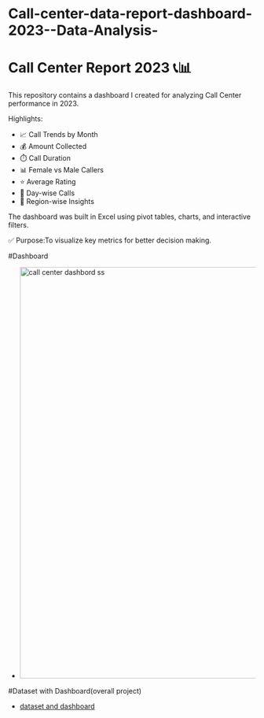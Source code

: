 # Call-center-data-report-dashboard-2023--Data-Analysis-
# Call Center Report 2023 📞📊

This repository contains a dashboard I created for analyzing Call Center performance in 2023.

Highlights:
- 📈 Call Trends by Month
- 💰 Amount Collected
- ⏱️ Call Duration
- 📊 Female vs Male Callers
- ⭐ Average Rating
- 📅 Day-wise Calls
- 📍 Region-wise Insights

The dashboard was built in Excel using pivot tables, charts, and interactive filters.

✅ Purpose:To visualize key metrics for better decision making.

#Dashboard
- <img width="1612" height="836" alt="call center dashbord ss" src="https://github.com/user-attachments/assets/61be9565-b47e-4a4d-b683-7e45dd555bc5" />
#Dataset with Dashboard(overall project)
- <a href="https://github.com/isha12344/Call-center-data-report-dashboard-2023--Data-Analysis-/blob/main/07.sample-data-excel-portfolio-project.xlsx">dataset and dashboard</a>
